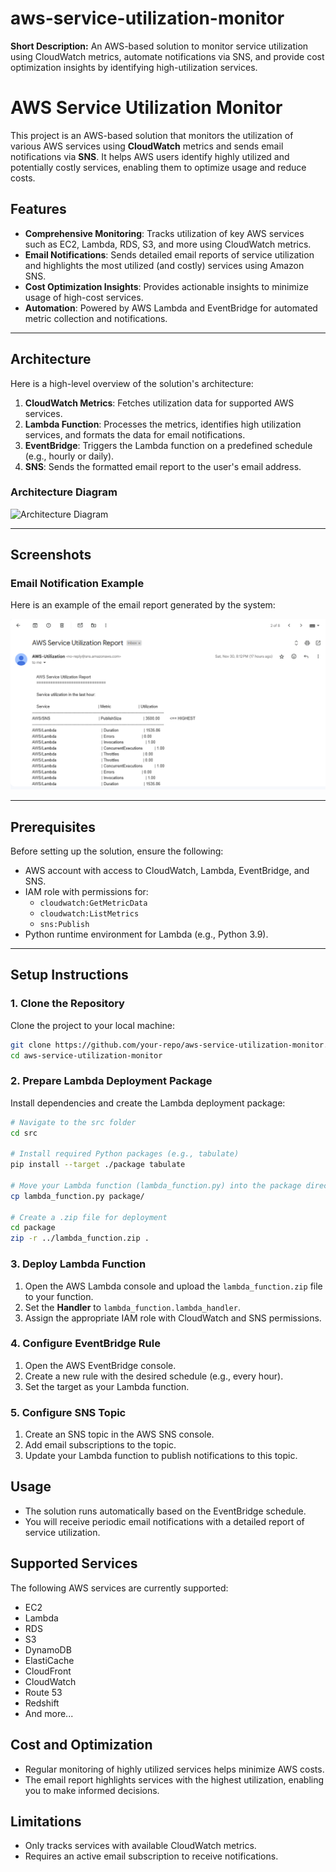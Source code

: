 
# aws-service-utilization-monitor
**Short Description:** An AWS-based solution to monitor service utilization using CloudWatch metrics, automate notifications via SNS, and provide cost optimization insights by identifying high-utilization services.

# AWS Service Utilization Monitor

This project is an AWS-based solution that monitors the utilization of various AWS services using **CloudWatch** metrics and sends email notifications via **SNS**. It helps AWS users identify highly utilized and potentially costly services, enabling them to optimize usage and reduce costs.

## Features

- **Comprehensive Monitoring**: Tracks utilization of key AWS services such as EC2, Lambda, RDS, S3, and more using CloudWatch metrics.
- **Email Notifications**: Sends detailed email reports of service utilization and highlights the most utilized (and costly) services using Amazon SNS.
- **Cost Optimization Insights**: Provides actionable insights to minimize usage of high-cost services.
- **Automation**: Powered by AWS Lambda and EventBridge for automated metric collection and notifications.

---

## Architecture

Here is a high-level overview of the solution's architecture:

1. **CloudWatch Metrics**: Fetches utilization data for supported AWS services.
2. **Lambda Function**: Processes the metrics, identifies high utilization services, and formats the data for email notifications.
3. **EventBridge**: Triggers the Lambda function on a predefined schedule (e.g., hourly or daily).
4. **SNS**: Sends the formatted email report to the user's email address.

### Architecture Diagram
![Architecture Diagram](data_flow.png)

---

## Screenshots

### Email Notification Example
Here is an example of the email report generated by the system:

![Email Report](Output.png)

---

## Prerequisites

Before setting up the solution, ensure the following:

- AWS account with access to CloudWatch, Lambda, EventBridge, and SNS.
- IAM role with permissions for:
  - `cloudwatch:GetMetricData`
  - `cloudwatch:ListMetrics`
  - `sns:Publish`
- Python runtime environment for Lambda (e.g., Python 3.9).

---

## Setup Instructions

### 1. Clone the Repository

Clone the project to your local machine:

```bash
git clone https://github.com/your-repo/aws-service-utilization-monitor.git
cd aws-service-utilization-monitor
```

### 2. Prepare Lambda Deployment Package

Install dependencies and create the Lambda deployment package:

```bash
# Navigate to the src folder
cd src

# Install required Python packages (e.g., tabulate)
pip install --target ./package tabulate

# Move your Lambda function (lambda_function.py) into the package directory
cp lambda_function.py package/

# Create a .zip file for deployment
cd package
zip -r ../lambda_function.zip .
```

### 3. Deploy Lambda Function

1. Open the AWS Lambda console and upload the `lambda_function.zip` file to your function.
2. Set the **Handler** to `lambda_function.lambda_handler`.
3. Assign the appropriate IAM role with CloudWatch and SNS permissions.

### 4. Configure EventBridge Rule

1. Open the AWS EventBridge console.
2. Create a new rule with the desired schedule (e.g., every hour).
3. Set the target as your Lambda function.

### 5. Configure SNS Topic

1. Create an SNS topic in the AWS SNS console.
2. Add email subscriptions to the topic.
3. Update your Lambda function to publish notifications to this topic.

## Usage

- The solution runs automatically based on the EventBridge schedule.
- You will receive periodic email notifications with a detailed report of service utilization.

## Supported Services

The following AWS services are currently supported:

- EC2
- Lambda
- RDS
- S3
- DynamoDB
- ElastiCache
- CloudFront
- CloudWatch
- Route 53
- Redshift
- And more...

## Cost and Optimization

- Regular monitoring of highly utilized services helps minimize AWS costs.
- The email report highlights services with the highest utilization, enabling you to make informed decisions.

## Limitations

- Only tracks services with available CloudWatch metrics.
- Requires an active email subscription to receive notifications.
